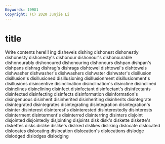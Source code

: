 ```yaml
---
Keywords: 19981
Copyright: (C) 2020 Junjie Li
---
```


# title

Write contents here!!!
ing 
dishevels 
dishing 
dishonest 
dishonestly 
dishonesty 
dishonesty's 
dishonour
dishonour's 
dishonourable 
dishonourably 
dishonoured 
dishonouring 
dishonours 
dishpan 
dishpan's 
dishpans 
dishrag
dishrag's 
dishrags 
dishtowel 
dishtowel's 
dishtowels 
dishwasher 
dishwasher's 
dishwashers 
dishwater 
dishwater's
disillusion 
disillusion's 
disillusioned 
disillusioning 
disillusionment 
disillusionment's 
disillusions 
disincentive 
disinclination 
disinclination's
disincline 
disinclined 
disinclines 
disinclining 
disinfect 
disinfectant 
disinfectant's 
disinfectants 
disinfected 
disinfecting
disinfects 
disinformation 
disinformation's 
disingenuous 
disinherit 
disinherited 
disinheriting 
disinherits 
disintegrate 
disintegrated
disintegrates 
disintegrating 
disintegration 
disintegration's 
disinter 
disinterest 
disinterest's 
disinterested 
disinterestedly 
disinterests
disinterment 
disinterment's 
disinterred 
disinterring 
disinters 
disjoint 
disjointed 
disjointedly 
disjointing 
disjoints
disk 
disk's 
diskette 
diskette's 
diskettes 
disks 
dislike 
dislike's 
disliked 
dislikes
disliking 
dislocate 
dislocated 
dislocates 
dislocating 
dislocation 
dislocation's 
dislocations 
dislodge 
dislodged
dislodges 
dislodging 
